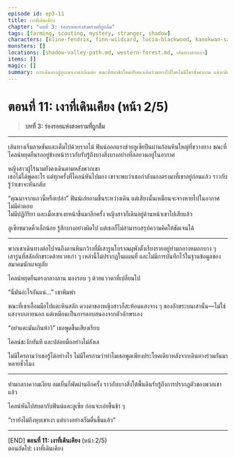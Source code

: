 ```yaml
---
episode id: ep3-11
title: เงาที่เดินเคียง
chapter: "บทที่ 3: ร่องรอยแห่งสงครามที่ถูกลืม"
tags: [farming, scouting, mystery, stranger, shadow]
characters: [kline-fendrix, finn-wildcard, lucia-blackwood, kanokwan-sarisa]
monsters: []
locations: [shadow-valley-path.md, western-forest.md, เส้นทางสายเก่า]
items: []
magic: []
summary: การเดินทางสู่หุบเขาเงาดำเนินต่อ ขณะที่สมาชิกใหม่ปริศนาเดินร่วมทางไปโดยไม่มีใครตั้งคำถาม แม้จะมีบางอย่างที่ไม่ชอบมาพากลเกิดขึ้นรอบตัว
---
```


# ตอนที่ 11: เงาที่เดินเคียง  (หน้า 2/5)  
> **บทที่ 3: ร่องรอยแห่งสงครามที่ถูกลืม**

---

เส้นทางเริ่มลาดชันและเต็มไปด้วยรากไม้ ฟินน์ออกแรงช่วยลูเซียปีนผ่านก้อนหินใหญ่ที่ขวางทาง ขณะที่ไคลน์หยุดยืนรออยู่ข้างหน้าราวกับรับรู้ถึงบางสิ่งบางอย่างที่ลอยวนอยู่ในอากาศ

หญิงสาวผู้ไร้นามยังคงเดินตามหลังพวกเขา  
เธอไม่ได้พูดอะไร แต่ทุกครั้งที่ไคลน์หันไปมอง เขาจะพบว่าเธอกำลังมองตรงมาที่เขาอยู่ก่อนแล้ว ราวกับรู้ว่าเขาจะหันกลับ

“คุณมาจากแถวนี้หรือเปล่า” ฟินน์เอ่ยถามขึ้นระหว่างเดิน แต่เสียงนั้นเหมือนจะจางหายไปในอากาศ ไม่มีคำตอบ  
ไม่มีปฏิกิริยา และเมื่อเขาเงยหน้าขึ้นมาอีกครั้ง หญิงสาวก็เดินอยู่ด้านหน้าเขาไปเสียแล้ว

ลูเซียขมวดคิ้วเล็กน้อย รู้สึกบางอย่างผิดไป แต่เธอก็ไม่สามารถสรุปความคิดให้ชัดเจนได้

---

พวกเขาเดินทางต่อไปจนถึงลานหินกว้างที่มีเสารูนโบราณผุพังตั้งเรียงรายอยู่ท่ามกลางหมอกบาง ๆ  
เสารูนที่สลักอักขระคล้ายเวทเก่า ๆ เหล่านี้ไม่ปรากฏในแผนที่ และไม่มีการบันทึกไว้ในฐานข้อมูลของสมาคมนักผจญภัย

ไคลน์หยุดยืนตรงกลางลาน มองรอบ ๆ ด้วยแววตาที่เปลี่ยนไป

“นี่มันอะไรกันแน่...” เขาพึมพำ

ขณะที่เขาเอื้อมมือไปแตะหินสลัก ดวงตาของหญิงสาวก็สะท้อนแสงจาง ๆ ของอักขระบนเสานั้น—ไม่ใช่แสงจากภายนอก แต่เหมือนเป็นการตอบสนองจากตัวอักษรเอง

“อย่าแตะมันเกินห้าวิ” เธอพูดขึ้นเสียงเรียบ

ไคลน์ชะงักทันที และปล่อยมืออย่างไม่ลังเล

ไม่มีใครถามว่าเธอรู้ได้อย่างไร ไม่มีใครถามว่าทำไมเธอพูดเพียงประโยคเดียวหลังจากเดินทางร่วมกันมาหลายชั่วโมง

---

ท่ามกลางความเงียบ ลมเย็นก็พัดผ่านอีกครั้ง ราวกับบางสิ่งใต้พื้นดินรับรู้ถึงการปรากฏตัวของพวกเขาแล้ว

ไคลน์หันไปสบตากับฟินน์และลูเซีย ก่อนจะเอ่ยขึ้นช้า ๆ

“เรายังไม่ถึงหุบเขาเงา แต่บางอย่างเริ่มตื่นขึ้นแล้ว”

---

[END] **ตอนที่ 11: เงาที่เดินเคียง** (หน้า 2/5)  
ตอนถัดไป: เงาที่เดินเคียง
